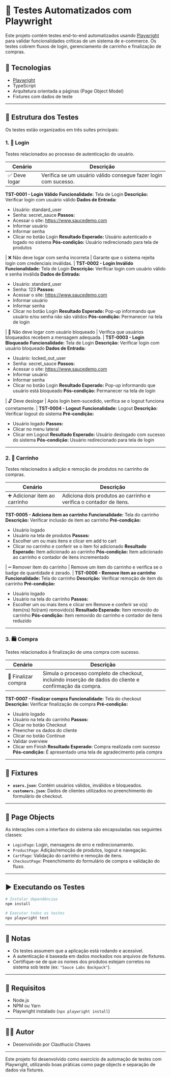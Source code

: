 # 🧪 Testes Automatizados com Playwright

Este projeto contém testes end-to-end automatizados usando [Playwright](https://playwright.dev/) para validar funcionalidades críticas de um sistema de e-commerce. Os testes cobrem fluxos de login, gerenciamento de carrinho e finalização de compras.

## 🔧 Tecnologias

- [Playwright](https://playwright.dev/)
- TypeScript
- Arquitetura orientada a páginas (Page Object Model)
- Fixtures com dados de teste

---

## 📁 Estrutura dos Testes

Os testes estão organizados em três suítes principais:

### 1. 🔐 Login

Testes relacionados ao processo de autenticação do usuário.

| Cenário                                   | Descrição                                                                 |
|------------------------------------------|---------------------------------------------------------------------------|
| ✅ Deve logar                             | Verifica se um usuário válido consegue fazer login com sucesso.           |
**TST-0001 - Login Válido**
**Funcionalidade:** Tela de Login
**Descrição:** Verificar login com usuário válido
**Dados de Entrada:**
- Usuário: standard_user
- Senha: secret_sauce
**Passos:**
- Acessar o site: https://www.saucedemo.com
- Informar usuário
- Informar senha
- Clicar no botão Login
**Resultado Esperado:** Usuário autenticado e logado no sistema
**Pós-condição:** Usuário redirecionado para tela de produtos

| ❌ Não deve logar com senha incorreta     | Garante que o sistema rejeita login com credenciais inválidas.           |
**TST-0002 - Login Inválido**
**Funcionalidade:** Tela de Login
**Descrição:** Verificar login com usuário válido e senha inválida
**Dados de Entrada:**
- Usuário: standard_user
- Senha: 123
**Passos:**
- Acessar o site: https://www.saucedemo.com
- Informar usuário
- Informar senha
- Clicar no botão Login
**Resultado Esperado:** Pop-up informando que usuário e/ou senha não são válidos
**Pós-condição:** Permanecer na tela de login

| 🚫 Não deve logar com usuário bloqueado   | Verifica que usuários bloqueados recebem a mensagem adequada.            |
**TST-0003 - Login Bloqueado**
**Funcionalidade:** Tela de Login
**Descrição:** Verificar login com usuário bloqueado
**Dados de Entrada:**
- Usuário: locked_out_user
- Senha: secret_sauce
**Passos:**
- Acessar o site: https://www.saucedemo.com
- Informar usuário
- Informar senha
- Clicar no botão Login
**Resultado Esperado:** Pop-up informando que usuário está bloqueado
**Pós-condição:** Permanecer na tela de login

| 🔓 Deve deslogar                          | Após login bem-sucedido, verifica se o logout funciona corretamente.     |
**TST-0004 - Logout**
**Funcionalidade:** Logout
**Descrição:** Verificar logout do sistema
**Pré-condição:**
- Usuário logado
**Passos:**
- Clicar no menu lateral
- Clicar em Logout
**Resultado Esperado:** Usuário deslogado com sucesso do sistema
**Pós-condição:** Usuário redirecionado para tela de login

---

### 2. 🛒 Carrinho

Testes relacionados à adição e remoção de produtos no carrinho de compras.

| Cenário                                  | Descrição                                                                 |
|-----------------------------------------|---------------------------------------------------------------------------|
| ➕ Adicionar item ao carrinho            | Adiciona dois produtos ao carrinho e verifica o contador de itens.       |
**TST-0005 - Adiciona item ao carrinho**
**Funcionalidade:** Tela do carrinho
**Descrição:** Verificar inclusão de item ao carrinho
**Pré-condição:**
- Usuário logado
- Usuário na tela de produtos
**Passos:**
- Escolher um ou mais itens e clicar em add to cart
- Clicar no carrinho e conferir se o item foi adicionado
**Resultado Esperado:** Item adicionado ao carrinho
**Pós-condição:** Item adicionado ao carrinho e contador de itens incrementado

| ➖ Remover item do carrinho              | Remove um item do carrinho e verifica se o badge de quantidade é zerado. |
**TST-0006 - Remove item ao carrinho**
**Funcionalidade:** Tela do carrinho
**Descrição:** Verificar remoção de item do carrinho
**Pré-condição:**
- Usuário logado
- Usuário na tela do carrinho
**Passos:**
- Escolher um ou mais itens e clicar em Remove e conferir se o(s) item(ns) foi(ram) removido(s)
**Resultado Esperado:** Item removido do carrinho
**Pós-condição:** Item removido do carrinho e contador de itens reduzido

---

### 3. 🛍️ Compra

Testes relacionados à finalização de uma compra com sucesso.

| Cenário                     | Descrição                                                                 |
|----------------------------|---------------------------------------------------------------------------|
| 🧾 Finalizar compra         | Simula o processo completo de checkout, incluindo inserção de dados do cliente e confirmação da compra. |
**TST-0007 - Finalizar compra**
**Funcionalidade:** Tela do checkout
**Descrição:** Verificar finalização de compra
**Pré-condição:**
- Usuário logado
- Usuário na tela do carrinho
**Passos:**
- Clicar no botão Checkout
- Preencher os dados do cliente
- Clicar no botão Continue
- Validar overview
- Clicar em Finish
**Resultado Esperado:** Compra realizada com sucesso
**Pós-condição:** É apresentado uma tela de agradecimento pela compra

---

## 📂 Fixtures

- **`users.json`**: Contém usuários válidos, inválidos e bloqueados.
- **`customers.json`**: Dados de clientes utilizados no preenchimento do formulário de checkout.

---

## 🧱 Page Objects

As interações com a interface do sistema são encapsuladas nas seguintes classes:

- `LoginPage`: Login, mensagens de erro e redirecionamento.
- `ProductPage`: Adição/remoção de produtos, logout e navegação.
- `CartPage`: Validação do carrinho e remoção de itens.
- `CheckoutPage`: Preenchimento do formulário de compra e validação do fluxo.

---

## ▶️ Executando os Testes

```bash
# Instalar dependências
npm install

# Executar todos os testes
npx playwright test
```

---

## 📝 Notas

- Os testes assumem que a aplicação está rodando e acessível.
- A autenticação é baseada em dados mockados nos arquivos de fixtures.
- Certifique-se de que os nomes dos produtos estejam corretos no sistema sob teste (ex: `"Sauce Labs Backpack"`).

---

## 📌 Requisitos

- Node.js
- NPM ou Yarn
- Playwright instalado (`npx playwright install`)

---

## 👨‍💻 Autor
 - Desenvolvido por Clauthucio Chaves

 ---
 
Este projeto foi desenvolvido como exercício de automação de testes com Playwright, utilizando boas práticas como page objects e separação de dados via fixtures.